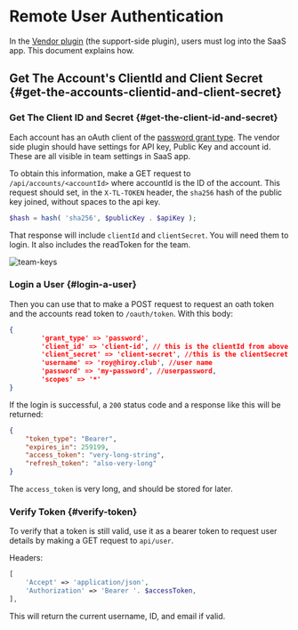 # Remote User Authentication

In the [Vendor plugin](../vendor/) (the support-side plugin), users must log into the SaaS app. This document explains how.

## Get The Account's ClientId and Client Secret {#get-the-accounts-clientid-and-client-secret}

### Get The Client ID and Secret {#get-the-client-id-and-secret}
Each account has an oAuth client of the [password grant type](https://laravel.com/docs/5.8/passport#password-grant-tokens). The vendor side plugin should have settings for API key, Public Key and account id. These are all visible in team settings in SaaS app.

To obtain this information, make a GET request to `/api/accounts/<accountId>` where accountId is the ID of the account. This request should set, in the `X-TL-TOKEN` header, the `sha256` hash of the public key joined, without spaces to the api key.

```php
$hash = hash( 'sha256', $publicKey . $apiKey );
```

That response will include `clientId` and `clientSecret`. You will need them to login. It also includes the readToken for the team.

![team-keys](https://user-images.githubusercontent.com/1994311/63133352-dddeb000-bf92-11e9-96a5-8b99b5d1b378.PNG)


### Login a User {#login-a-user}

Then you can use that to make a POST request to request an oath token and the accounts read token to `/oauth/token`.  With this body:

```json
{
        'grant_type' => 'password',
        'client_id' => 'client-id', // this is the clientId from above
        'client_secret' => 'client-secret', //this is the clientSecret from above
        'username' => 'roy@hiroy.club', //user name
        'password' => 'my-password', //userpassword,
        'scopes' => '*'
}
```

If the login is successful, a `200` status code and a response like this will be returned:

```json
{
    "token_type": "Bearer",
    "expires_in": 259199,
    "access_token": "very-long-string",
    "refresh_token": "also-very-long"
}
```

The `access_token` is very long, and should be stored for later. 


### Verify Token {#verify-token}

To verify that a token is still valid, use it as a bearer token to request user details by making a GET request to `api/user`.

Headers:
```php
[
    'Accept' => 'application/json',
    'Authorization' => 'Bearer '. $accessToken,
],
```

This will return the current username, ID, and email if valid.
